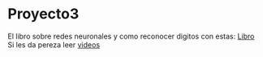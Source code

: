 # Proyecto3
El libro sobre redes neuronales y como reconocer digitos con estas:
[Libro](http://neuralnetworksanddeeplearning.com/chap1.html) <br />
Si les da pereza leer
[videos](https://www.youtube.com/watch?v=aircAruvnKk&list=PLZHQObOWTQDNU6R1_67000Dx_ZCJB-3pi&index=1)
